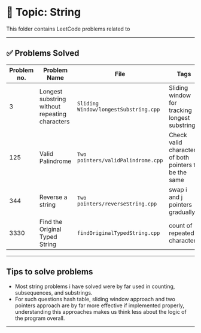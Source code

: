 # 📂 Topic: String

This folder contains LeetCode problems related to 

---

## ✅ Problems Solved

| Problem no. | Problem Name | File | Tags |
|-------------|--------------|------|------|
| 3 | Longest substring without repeating characters | `Sliding Window/longestSubstring.cpp` | Sliding window for tracking longest substring |
| 125 | Valid Palindrome | `Two pointers/validPalindrome.cpp` | Check valid characters of both pointers to be the same |
| 344 | Reverse a string | `Two pointers/reverseString.cpp` | swap i and j pointers gradually |
| 3330 | Find the Original Typed String | `findOriginalTypedString.cpp` | count of repeated characters |

---

## Tips to solve problems

- Most string problems i have solved were by far used in counting, subsequences, and substrings.
- For such questions hash table, sliding window approach and two pointers approach are by far more effective if implemented properly, understanding this approaches makes us think less about the logic of the program overall.

---




